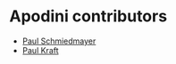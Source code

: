 <!--
                  
This source file is part of the Apodini AnalystPresenter open source project

SPDX-FileCopyrightText: 2021 Paul Schmiedmayer and the project authors (see CONTRIBUTORS.md) <paul.schmiedmayer@tum.de>

SPDX-License-Identifier: MIT
             
-->

Apodini contributors
====================

* [Paul Schmiedmayer](https://github.com/PSchmiedmayer)
* [Paul Kraft](https://github.com/pauljohanneskraft)